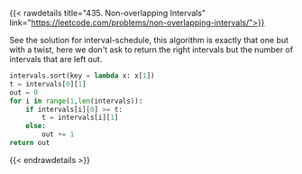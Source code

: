 {{< rawdetails title="435. Non-overlapping Intervals" link="https://leetcode.com/problems/non-overlapping-intervals/">}}

See the solution for interval-schedule, this algorithm is exactly that one but with a twist, here we don't ask to return the right intervals but the number of intervals that are left out.


```python
intervals.sort(key = lambda x: x[1])
t = intervals[0][1]
out = 0
for i in range(1,len(intervals)):
    if intervals[i][0] >= t:
        t = intervals[i][1]
    else:
        out += 1
return out
```


{{< endrawdetails >}}


